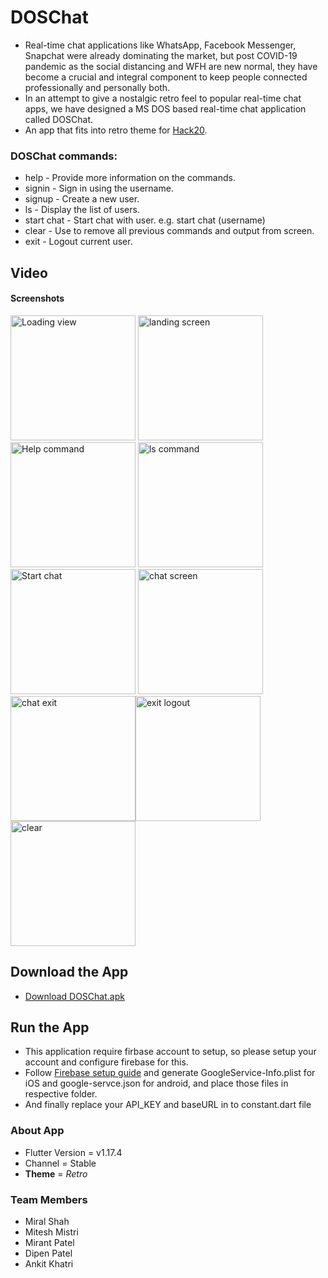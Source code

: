 # DOSChat 
* Real-time chat applications like WhatsApp, Facebook Messenger, Snapchat were already dominating the market, but post COVID-19 pandemic as the social distancing and WFH are new normal, they have become a crucial and integral component to keep people connected professionally and personally both. 
* In an attempt to give a nostalgic retro feel to popular real-time chat apps, we have designed a MS DOS based real-time chat application called DOSChat. 
* An app that fits into retro theme for [Hack20](https://flutterhackathon.com/).

### DOSChat commands:
* help - Provide more information on the commands.
* signin - Sign in using the username.
* signup - Create a new user.
* ls - Display the list of users.
* start chat - Start chat with user. e.g. start chat (username)
* clear - Use to remove all previous commands and output from screen.
* exit - Logout current user.

## Video

#### Screenshots
<img width="200" alt="Loading view" src="https://github.com/miralshahvolansys/DOSChat/tree/master/screenshots/Loading.png"> <img width="200" alt="landing screen" src="https://github.com/miralshahvolansys/DOSChat/tree/master/screenshots/command-withoutlogin.png"> <img width="200" alt="Help command" src="https://github.com/miralshahvolansys/DOSChat/tree/master/screenshots/Help command.png"> <img width="200" alt="ls command" src="https://github.com/miralshahvolansys/DOSChat/tree/master/screenshots/ls-command.png"> <img width="200" alt="Start chat" src="https://github.com/miralshahvolansys/DOSChat/tree/master/screenshots/start-chat.png"> <img width="200" alt="chat screen" src="https://github.com/miralshahvolansys/DOSChat/tree/master/screenshots/chat-screen.png"><img width="200" alt="chat exit" src="https://github.com/miralshahvolansys/DOSChat/tree/master/screenshots/chat exit.png"><img width="200" alt="exit logout" src="https://github.com/miralshahvolansys/DOSChat/tree/master/screenshots/Exit command.png"><img width="200" alt="clear" src="https://github.com/miralshahvolansys/DOSChat/tree/master/screenshots/clear.png">

## Download the App
* [Download DOSChat.apk](https://drive.google.com/file/d/1slTJr3XOruD7bHehRZct5BPzpzeUU5xv/view?usp=sharing)

## Run the App
* This application require firbase account to setup, so please setup your account and configure firebase for this.
* Follow [Firebase setup guide](https://firebase.google.com/docs/flutter/setup?platform=ios) and generate GoogleService-Info.plist for iOS and google-servce.json for android, and place those files in respective folder.
* And finally replace your API_KEY and baseURL in to constant.dart file

### About App
* Flutter Version = v1.17.4
* Channel = Stable
* **Theme** = *Retro*

### Team Members
* Miral Shah
* Mitesh Mistri
* Mirant Patel
* Dipen Patel
* Ankit Khatri
